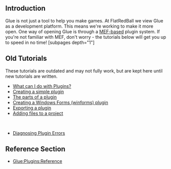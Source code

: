 ## Introduction

Glue is not just a tool to help you make games. At FlatRedBall we view Glue as a development platform. This means we're working to make it more open. One way of opening Glue is through a [MEF-based](http://mef.codeplex.com/) plugin system. If you're not familiar with MEF, don't worry - the tutorials below will get you up to speed in no time! \[subpages depth="1"\]

## Old Tutorials

These tutorials are outdated and may not fully work, but are kept here until new tutorials are written.

-   [What can I do with Plugins?](/frb/docs/index.php?title=Glue:Plugins:Tutorials:What_can_I_do_with_plugins%3F.md "Glue:Plugins:Tutorials:What can I do with plugins?")
-   [Creating a simple plugin](/frb/docs/index.php?title=Glue:Plugins:Tutorials:Creating_a_simple_plugin.md "Glue:Plugins:Tutorials:Creating a simple plugin")
-   [The parts of a plugin](/frb/docs/index.php?title=Glue:Plugins:Tutorials:The_parts_of_a_plugin.md "Glue:Plugins:Tutorials:The parts of a plugin")
-   [Creating a Windows Forms (winforms) plugin](/frb/docs/index.php?title=Glue:Plugins:Tutorials:Creating_a_Windows_Forms_plugin.md "Glue:Plugins:Tutorials:Creating a Windows Forms plugin")
-   [Exporting a plugin](/frb/docs/index.php?title=Glue:Plugins:Tutorials:Exporting_a_plugin.md "Glue:Plugins:Tutorials:Exporting a plugin")
-   [Adding files to a project](/frb/docs/index.php?title=Glue:Plugins:Tutorials:Adding_files_to_a_project.md "Glue:Plugins:Tutorials:Adding files to a project")

&nbsp;

-   [Diagnosing Plugin Errors](/frb/docs/index.php?title=Glue:Plugins:Tutorials:Diagnosing_Plugin_Errors.md "Glue:Plugins:Tutorials:Diagnosing Plugin Errors")

## Reference Section

-   [Glue:Plugins:Reference](/frb/docs/index.php?title=Glue:Plugins:Reference.md "Glue:Plugins:Reference")
